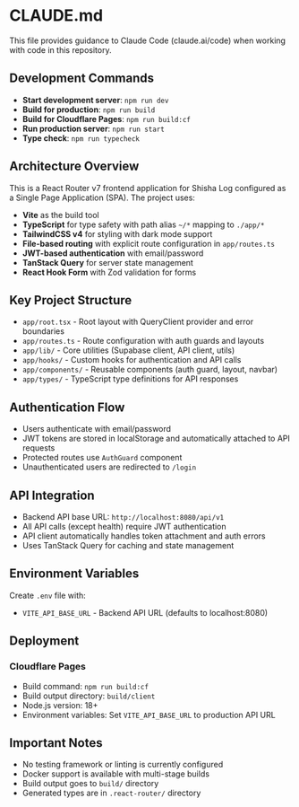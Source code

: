# CLAUDE.md

This file provides guidance to Claude Code (claude.ai/code) when working with code in this repository.

## Development Commands

- **Start development server**: `npm run dev`
- **Build for production**: `npm run build`
- **Build for Cloudflare Pages**: `npm run build:cf`
- **Run production server**: `npm run start`
- **Type check**: `npm run typecheck`


## Architecture Overview

This is a React Router v7 frontend application for Shisha Log configured as a Single Page Application (SPA). The project uses:

- **Vite** as the build tool
- **TypeScript** for type safety with path alias `~/*` mapping to `./app/*`
- **TailwindCSS v4** for styling with dark mode support
- **File-based routing** with explicit route configuration in `app/routes.ts`
- **JWT-based authentication** with email/password
- **TanStack Query** for server state management
- **React Hook Form** with Zod validation for forms

## Key Project Structure

- `app/root.tsx` - Root layout with QueryClient provider and error boundaries
- `app/routes.ts` - Route configuration with auth guards and layouts
- `app/lib/` - Core utilities (Supabase client, API client, utils)
- `app/hooks/` - Custom hooks for authentication and API calls
- `app/components/` - Reusable components (auth guard, layout, navbar)
- `app/types/` - TypeScript type definitions for API responses

## Authentication Flow

- Users authenticate with email/password
- JWT tokens are stored in localStorage and automatically attached to API requests
- Protected routes use `AuthGuard` component
- Unauthenticated users are redirected to `/login`

## API Integration

- Backend API base URL: `http://localhost:8080/api/v1`
- All API calls (except health) require JWT authentication
- API client automatically handles token attachment and auth errors
- Uses TanStack Query for caching and state management

## Environment Variables

Create `.env` file with:
- `VITE_API_BASE_URL` - Backend API URL (defaults to localhost:8080)

## Deployment

### Cloudflare Pages
- Build command: `npm run build:cf`
- Build output directory: `build/client`
- Node.js version: 18+
- Environment variables: Set `VITE_API_BASE_URL` to production API URL

## Important Notes

- No testing framework or linting is currently configured
- Docker support is available with multi-stage builds
- Build output goes to `build/` directory
- Generated types are in `.react-router/` directory